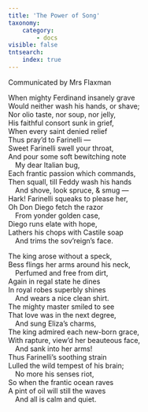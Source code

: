 ```yaml
---
title: 'The Power of Song'
taxonomy:
    category:
        - docs
visible: false
tntsearch:
    index: true
---
```


<div class="author">Communicated by Mrs Flaxman</div>

When mighty Ferdinand insanely grave  
Would neither wash his hands, or shave;  
Nor olio taste, nor soup, nor jelly,  
His faithful consort sunk in grief,  
When every saint denied relief  
Thus pray’d to Farinelli —  
Sweet Farinelli swell your throat,  
And pour some soft bewitching note  
&emsp;My dear Italian bug,  
Each frantic passion which commands,  
Then squall, till Feddy wash his hands  
&emsp;And shove, look spruce, & smug —  
Hark! Farinelli squeaks to please her,  
Oh Don Diego fetch the razor  
&emsp;From yonder golden case,  
Diego runs elate with hope,  
Lathers his chops with Castile soap  
&emsp;And trims the sov’reign’s face.  

The king arose without a speck,  
Bess flings her arms around his neck,  
&emsp;Perfumed and free from dirt,  
Again in regal state he dines  
In royal robes superbly shines  
&emsp;And wears a nice clean shirt.  
The mighty master smiled to see  
That love was in the next degree,  
&emsp;And sung Eliza’s charms,  
The king admired each new-born grace,  
With rapture, view’d her beauteous face,  
&emsp;And sank into her arms!  
Thus Farinelli’s soothing strain  
Lulled the wild tempest of his brain;  
&emsp;No more his senses riot,  
So when the frantic ocean raves  
A pint of oil will still the waves  
&emsp;And all is calm and quiet.